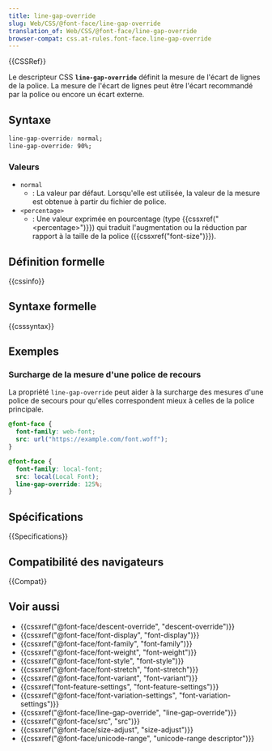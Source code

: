 ```yaml
---
title: line-gap-override
slug: Web/CSS/@font-face/line-gap-override
translation_of: Web/CSS/@font-face/line-gap-override
browser-compat: css.at-rules.font-face.line-gap-override
---
```

{{CSSRef}}

Le descripteur CSS **`line-gap-override`** définit la mesure de l'écart de lignes de la police. La mesure de l'écart de lignes peut être l'écart recommandé par la police ou encore un écart externe.

## Syntaxe

```css
line-gap-override: normal;
line-gap-override: 90%;
```

### Valeurs

- `normal`
  - : La valeur par défaut. Lorsqu'elle est utilisée, la valeur de la mesure est obtenue à partir du fichier de police.
- `<percentage>`
  - : Une valeur exprimée en pourcentage (type {{cssxref("&lt;percentage&gt;")}}) qui traduit l'augmentation ou la réduction par rapport à la taille de la police ({{cssxref("font-size")}}).

## Définition formelle

{{cssinfo}}

## Syntaxe formelle

{{csssyntax}}

## Exemples

### Surcharge de la mesure d'une police de recours

La propriété `line-gap-override` peut aider à la surcharge des mesures d'une police de secours pour qu'elles correspondent mieux à celles de la police principale.

```css
@font-face {
  font-family: web-font;
  src: url("https://example.com/font.woff");
}

@font-face {
  font-family: local-font;
  src: local(Local Font);
  line-gap-override: 125%;
}
```

## Spécifications

{{Specifications}}

## Compatibilité des navigateurs

{{Compat}}

## Voir aussi

- {{cssxref("@font-face/descent-override", "descent-override")}}
- {{cssxref("@font-face/font-display", "font-display")}}
- {{cssxref("@font-face/font-family", "font-family")}}
- {{cssxref("@font-face/font-weight", "font-weight")}}
- {{cssxref("@font-face/font-style", "font-style")}}
- {{cssxref("@font-face/font-stretch", "font-stretch")}}
- {{cssxref("@font-face/font-variant", "font-variant")}}
- {{cssxref("font-feature-settings", "font-feature-settings")}}
- {{cssxref("@font-face/font-variation-settings", "font-variation-settings")}}
- {{cssxref("@font-face/line-gap-override", "line-gap-override")}}
- {{cssxref("@font-face/src", "src")}}
- {{cssxref("@font-face/size-adjust", "size-adjust")}}
- {{cssxref("@font-face/unicode-range", "unicode-range descriptor")}}

